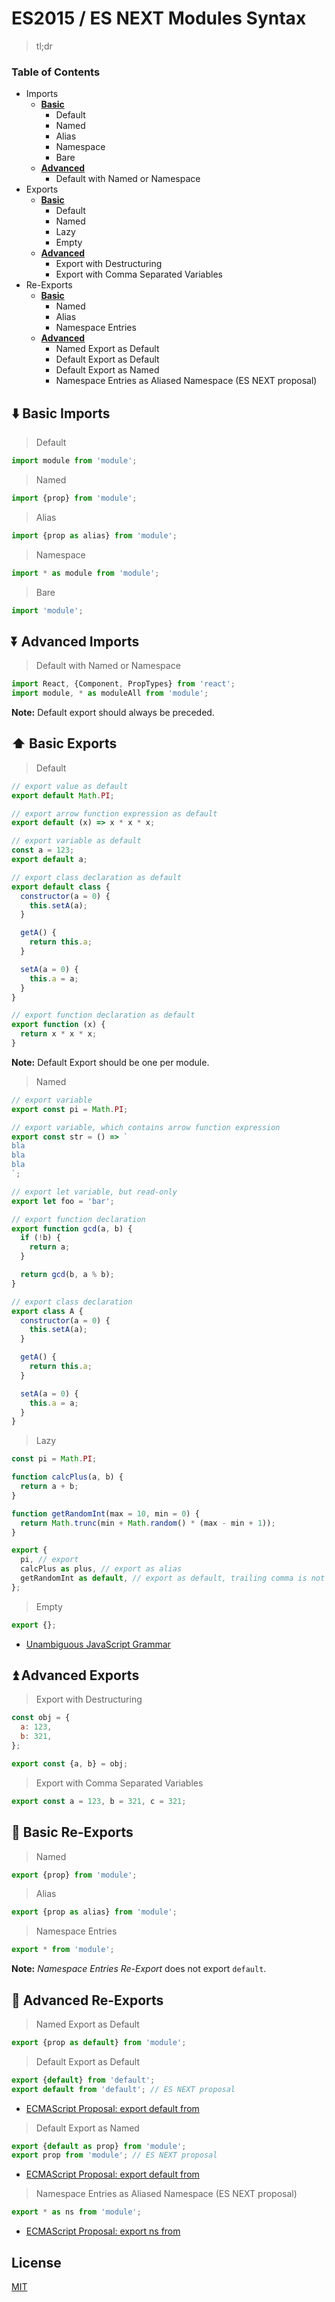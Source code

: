 # ES2015 / ES NEXT Modules Syntax

> tl;dr

### Table of Contents

* Imports
  * [**Basic**](#arrow_down-basic-imports)
    * Default
    * Named
    * Alias
    * Namespace
    * Bare
  * [**Advanced**](#arrow_double_down-advanced-imports)
    * Default with Named or Namespace
* Exports
  * [**Basic**](#arrow_up-basic-exports)
    * Default
    * Named
    * Lazy
    * Empty
  * [**Advanced**](#arrow_double_up-advanced-exports)
    * Export with Destructuring
    * Export with Comma Separated Variables
* Re-Exports
  * [**Basic**](#repeat-basic-re-exports)
    * Named
    * Alias
    * Namespace Entries
  * [**Advanced**](#twisted_rightwards_arrows-advanced-re-exports)
    * Named Export as Default
    * Default Export as Default
    * Default Export as Named
    * Namespace Entries as Aliased Namespace (ES NEXT proposal)

## :arrow_down: Basic Imports

> Default

```javascript
import module from 'module';
```

> Named

```javascript
import {prop} from 'module';
```

> Alias

```javascript
import {prop as alias} from 'module';
```

> Namespace

```javascript
import * as module from 'module';
```

> Bare

```javascript
import 'module';
```

## :arrow_double_down: Advanced Imports

> Default with Named or Namespace

```javascript
import React, {Component, PropTypes} from 'react';
import module, * as moduleAll from 'module';
```

**Note:** Default export should always be preceded.

## :arrow_up: Basic Exports

> Default

```javascript
// export value as default
export default Math.PI;

// export arrow function expression as default
export default (x) => x * x * x;

// export variable as default
const a = 123;
export default a;

// export class declaration as default
export default class {
  constructor(a = 0) {
    this.setA(a);
  }

  getA() {
    return this.a;
  }

  setA(a = 0) {
    this.a = a;
  }
}

// export function declaration as default
export function (x) {
  return x * x * x;
}
```

**Note:** Default Export should be one per module.

> Named

```javascript
// export variable
export const pi = Math.PI;

// export variable, which contains arrow function expression
export const str = () => `
bla
bla
bla
`;

// export let variable, but read-only
export let foo = 'bar';

// export function declaration
export function gcd(a, b) {
  if (!b) {
    return a;
  }

  return gcd(b, a % b);
}

// export class declaration
export class A {
  constructor(a = 0) {
    this.setA(a);
  }

  getA() {
    return this.a;
  }

  setA(a = 0) {
    this.a = a;
  }
}
```

> Lazy

```javascript
const pi = Math.PI;

function calcPlus(a, b) {
  return a + b;
}

function getRandomInt(max = 10, min = 0) {
  return Math.trunc(min + Math.random() * (max - min + 1));
}

export {
  pi, // export
  calcPlus as plus, // export as alias
  getRandomInt as default, // export as default, trailing comma is not necessary
};
```

> Empty

```javascript
export {};
```

* [Unambiguous JavaScript Grammar](https://github.com/bmeck/UnambiguousJavaScriptGrammar)

## :arrow_double_up: Advanced Exports

> Export with Destructuring

```javascript
const obj = {
  a: 123,
  b: 321,
};

export const {a, b} = obj;
```

> Export with Comma Separated Variables

```javascript
export const a = 123, b = 321, c = 321;
```

## :repeat: Basic Re-Exports

> Named

```javascript
export {prop} from 'module';
```

> Alias

```javascript
export {prop as alias} from 'module';
```

> Namespace Entries

```javascript
export * from 'module';
```

**Note:** _Namespace Entries Re-Export_ does not export `default`.

## :twisted_rightwards_arrows: Advanced Re-Exports

> Named Export as Default

```javascript
export {prop as default} from 'module';
```

> Default Export as Default

```javascript
export {default} from 'default';
export default from 'default'; // ES NEXT proposal
```

* [ECMAScript Proposal: export default from](https://github.com/leebyron/ecmascript-export-default-from)

> Default Export as Named

```javascript
export {default as prop} from 'module';
export prop from 'module'; // ES NEXT proposal
```

* [ECMAScript Proposal: export default from](https://github.com/leebyron/ecmascript-export-default-from)

> Namespace Entries as Aliased Namespace (ES NEXT proposal)

```javascript
export * as ns from 'module';
```

* [ECMAScript Proposal: export ns from](https://github.com/leebyron/ecmascript-export-ns-from)

## License

[MIT](http://preco.mit-license.org/)
